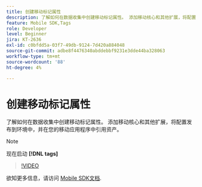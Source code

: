 ```yaml
---
title: 创建移动标记属性
description: 了解如何在数据收集中创建移动标记属性。 添加移动核心和其他扩展，将配置发布到环境中，并在您的移动应用程序中引用资产。
feature: Mobile SDK,Tags
role: Developer
level: Beginner
jira: KT-2636
exl-id: c0bfdd5a-03f7-49db-9124-7d420a884048
source-git-commit: adbe8f4476340abddebbf9231e3dde44ba328063
workflow-type: tm+mt
source-wordcount: '88'
ht-degree: 4%

---
```


# 创建移动标记属性

了解如何在数据收集中创建移动标记属性。 添加移动核心和其他扩展，将配置发布到环境中，并在您的移动应用程序中引用资产。

>[!NOTE]
>
> 现在启动 **[!DNL tags]**

>[!VIDEO](https://video.tv.adobe.com/v/26264/?quality=12&learn=on)

欲知更多信息，请访问 [Mobile SDK文档](https://developer.adobe.com/client-sdks/documentation/).
